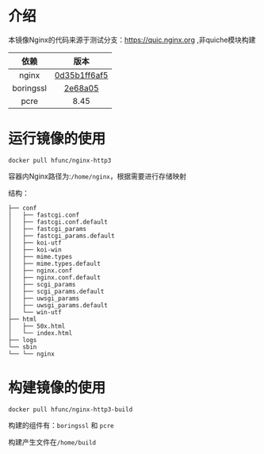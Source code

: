 # 介绍

本镜像Nginx的代码来源于测试分支：https://quic.nginx.org ,非quiche模块构建

|依赖|版本|
|:---:|:---:|
|nginx|[0d35b1ff6af5](https://hg.nginx.org/nginx-quic/rev/0d35b1ff6af5)|
|boringssl|[2e68a05](https://github.com/google/boringssl/commit/2e68a05c9943a8dec1758d4a393b2ae906fd3295)|
|pcre|8.45|

# 运行镜像的使用

`docker pull hfunc/nginx-http3`

容器内Nginx路径为:`/home/nginx`，根据需要进行存储映射

结构：

    ├── conf
    │   ├── fastcgi.conf
    │   ├── fastcgi.conf.default
    │   ├── fastcgi_params
    │   ├── fastcgi_params.default
    │   ├── koi-utf
    │   ├── koi-win
    │   ├── mime.types
    │   ├── mime.types.default
    │   ├── nginx.conf
    │   ├── nginx.conf.default
    │   ├── scgi_params
    │   ├── scgi_params.default
    │   ├── uwsgi_params
    │   ├── uwsgi_params.default
    │   └── win-utf
    ├── html
    │   ├── 50x.html
    │   └── index.html
    ├── logs
    └── sbin
    └── └── nginx

# 构建镜像的使用

`docker pull hfunc/nginx-http3-build`

构建的组件有：`boringssl` 和 `pcre`

构建产生文件在`/home/build`
